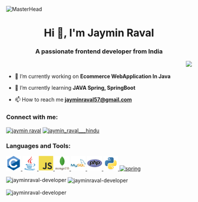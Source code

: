 ![MasterHead](https://user-images.githubusercontent.com/74038190/221352995-5ac18bdf-1a19-4f99-bbb6-77559b220470.gif)
<h1 align="center">Hi 👋, I'm Jaymin Raval</h1>
<h3 align="center">A passionate frontend developer from India</h3>


<p align="right"> <img src="https://encrypted-tbn0.gstatic.com/images?q=tbn:ANd9GcRmcaSlrnzQGovekQBYHYg0ZB5Ajy1xZaecLA&s" /> </p>

- 🔭 I’m currently working on **Ecommerce WebApplication In Java**

- 🌱 I’m currently learning **JAVA Spring, SpringBoot**

- 📫 How to reach me **jayminraval57@gmail.com**

<h3 align="left">Connect with me:</h3>
<p align="left">
<a href="https://www.linkedin.com/in/jaymin-raval-235036238/" target="blank"><img align="center" src="https://raw.githubusercontent.com/rahuldkjain/github-profile-readme-generator/master/src/images/icons/Social/linked-in-alt.svg" alt="jaymin raval" height="30" width="40" /></a>
<a href="https://www.instagram.com/jaymin_raval___hindu?igsh=MW5sMGZqOTAyeTNpdQ==" target="blank"><img align="center" src="https://raw.githubusercontent.com/rahuldkjain/github-profile-readme-generator/master/src/images/icons/Social/instagram.svg" alt="jaymin_raval___hindu" height="30" width="40" /></a>
</p>

<h3 align="left">Languages and Tools:</h3>
<p align="left"> <a href="https://www.cprogramming.com/" target="_blank" rel="noreferrer"> <img src="https://raw.githubusercontent.com/devicons/devicon/master/icons/c/c-original.svg" alt="c" width="40" height="40"/> </a> <a href="https://www.java.com" target="_blank" rel="noreferrer"> <img src="https://raw.githubusercontent.com/devicons/devicon/master/icons/java/java-original.svg" alt="java" width="40" height="40"/> </a> <a href="https://developer.mozilla.org/en-US/docs/Web/JavaScript" target="_blank" rel="noreferrer"> <img src="https://raw.githubusercontent.com/devicons/devicon/master/icons/javascript/javascript-original.svg" alt="javascript" width="40" height="40"/> </a> <a href="https://www.mongodb.com/" target="_blank" rel="noreferrer"> <img src="https://raw.githubusercontent.com/devicons/devicon/master/icons/mongodb/mongodb-original-wordmark.svg" alt="mongodb" width="40" height="40"/> </a> <a href="https://www.mysql.com/" target="_blank" rel="noreferrer"> <img src="https://raw.githubusercontent.com/devicons/devicon/master/icons/mysql/mysql-original-wordmark.svg" alt="mysql" width="40" height="40"/> </a> <a href="https://www.php.net" target="_blank" rel="noreferrer"> <img src="https://raw.githubusercontent.com/devicons/devicon/master/icons/php/php-original.svg" alt="php" width="40" height="40"/> </a> <a href="https://www.python.org" target="_blank" rel="noreferrer"> <img src="https://raw.githubusercontent.com/devicons/devicon/master/icons/python/python-original.svg" alt="python" width="40" height="40"/> </a> <a href="https://spring.io/" target="_blank" rel="noreferrer"> <img src="https://www.vectorlogo.zone/logos/springio/springio-icon.svg" alt="spring" width="40" height="40"/> </a> </p>

<p><img align="left" src="https://github-readme-stats.vercel.app/api/top-langs?username=jayminraval-developer&show_icons=true&locale=en&layout=compact" alt="jayminraval-developer" /></p>

<p>&nbsp;<img align="center" src="https://github-readme-stats.vercel.app/api?username=jayminraval-developer&show_icons=true&locale=en" alt="jayminraval-developer" /></p>

<p><img align="center" src="https://github-readme-streak-stats.herokuapp.com/?user=jayminraval-developer&" alt="jayminraval-developer" /></p>
